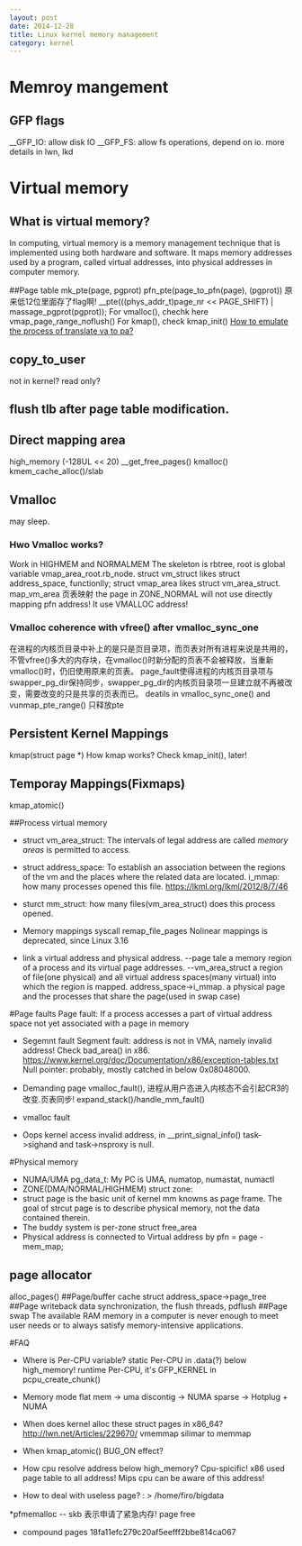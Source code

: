 ```yaml
---
layout: post
date: 2014-12-28
title: Linux kernel memory management
category: kernel
---
```


# Memroy mangement
## GFP flags
__GFP_IO: allow disk IO
__GFP_FS: allow fs operations, depend on io.
more details in lwn, lkd

# Virtual memory
## What is virtual memory?
In computing, virtual memory is a memory management technique 
that is implemented using both hardware and software. 
It maps memory addresses used by a program, called virtual addresses, 
into physical addresses in computer memory.

##Page table
mk_pte(page, pgprot)    pfn_pte(page_to_pfn(page), (pgprot))
原来低12位里面存了flag啊!
__pte(((phys_addr_t)page_nr << PAGE_SHIFT) | massage_pgprot(pgprot));
For vmalloc(), chechk here vmap_page_range_noflush()
For kmap(), check kmap_init()
[How to emulate the process of translate va to pa?](http://edsionte.com/techblog/archives/1966)

## copy_to_user
not in kernel?
read only?

## flush tlb after page table modification.

## Direct mapping area
high_memory (-128UL << 20)
__get_free_pages()
kmalloc()
kmem_cache_alloc()/slab

## Vmalloc
may sleep.
### Hwo Vmalloc works? 
Work in HIGHMEM and NORMALMEM
The skeleton is rbtree, root is global variable vmap_area_root.rb_node.
struct vm_struct likes struct address_space, functionlly;
struct vmap_area likes struct vm_area_struct.
map_vm_area 页表映射
the page in ZONE_NORMAL will not use directly mapping pfn address! It use VMALLOC address! 

### Vmalloc coherence with vfree() after vmalloc_sync_one
在进程的内核页目录中补上的是只是页目录项，而页表对所有进程来说是共用的，不管vfree()多大的内存块，在vmalloc()时新分配的页表不会被释放，当重新vmalloc()时，仍旧使用原来的页表。 page_fault使得进程的内核页目录项与swapper_pg_dir保持同步，swapper_pg_dir的内核页目录项一旦建立就不再被改变，需要改变的只是共享的页表而已。
deatils in vmalloc_sync_one() and vunmap_pte_range()
只释放pte

## Persistent Kernel Mappings
kmap(struct page *)
How kmap works? 
	Check kmap_init(), later!

## Temporay Mappings(Fixmaps)
kmap_atomic()

##Process virtual memory
* struct vm_area_struct: The intervals of legal address are called *memory areas* is permitted to access.
* struct address_space: To establish an association between the regions of the vm and the places where the related data are located.
i_mmap: how many processes opened this file.
https://lkml.org/lkml/2012/8/7/46
* sturct mm_struct: how many files(vm_area_struct) does this process opened.

* Memory mappings
syscall remap_file_pages Nolinear mappings is deprecated, since Linux 3.16

* link 
a virtual address and physical address. --page tale
a memory region of a process and its virtual page addresses. --vm_area_struct
a region of file(one physical) and all virtual address spaces(many virtual) into which the region is mapped. address_space->i_mmap.
a physical page and the processes that share the page(used in swap case) 


#Page faults
Page fault: If a process accesses a part of virtual address space not yet associated with a page in memory

* Segemnt fault
Segment fault: address is not in VMA, namely invalid address! Check bad_area() in x86.
https://www.kernel.org/doc/Documentation/x86/exception-tables.txt
Null pointer: probably, mostly catched in below 0x08048000.

* Demanding page 
vmalloc_fault(), 进程从用户态进入内核态不会引起CR3的改变.页表同步!
expand_stack()/handle_mm_fault()

* vmalloc fault

* Oops
kernel access invalid address, in __print_signal_info() task->sighand and  task->nsproxy is null.

#Physical memory
* NUMA/UMA pg_data_t: My PC is UMA, numatop, numastat, numactl
* ZONE(DMA/NORMAL/HIGHMEM) struct zone:
* struct page is the basic unit of kernel mm knowns as page frame.
	The goal of strcut page is to describe physical memory, not the data contained therein.
* The buddy system is per-zone struct free_area
* Physical address is connected to Virtual address by pfn = page - mem_map;
## page allocator
alloc_pages()
##Page/buffer cache
struct address_space->page_tree
##Page writeback
data synchronization, the flush threads, pdflush
##Page swap
The available RAM memory in a computer is never enough to meet user needs or to always satisfy memory-intensive applications.


#FAQ
* Where is Per-CPU variable?
static Per-CPU in .data(?) below high_memory!
runtime Per-CPU, it's GFP_KERNEL in pcpu_create_chunk()

* Memory mode
flat mem -> uma
discontig -> NUMA
sparse -> Hotplug + NUMA

* When does kernel alloc these struct pages in x86_64?
http://lwn.net/Articles/229670/
vmemmap silimar to memmap

* When kmap_atomic() BUG_ON effect?

* How cpu resolve address below high_memory?
Cpu-spicific!
x86 used page table to all address!
Mips cpu can be aware of this address!

* How to deal with useless page? : > /home/firo/bigdata

*pfmemalloc -- skb 表示申请了紧急内存!
page free

* compound pages
18fa11efc279c20af5eefff2bbe814ca067
